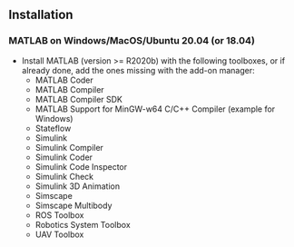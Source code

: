 ## Installation

### MATLAB on Windows/MacOS/Ubuntu 20.04 (or 18.04)

  * Install MATLAB (version >= R2020b) with the following toolboxes,
    or if already done, add the ones missing with the add-on manager:
    - MATLAB Coder
    - MATLAB Compiler
    - MATLAB Compiler SDK
    - MATLAB Support for MinGW-w64 C/C++ Compiler (example for Windows)
    - Stateflow
    - Simulink
    - Simulink Compiler
    - Simulink Coder
    - Simulink Code Inspector
    - Simulink Check
    - Simulink 3D Animation
    - Simscape
    - Simscape Multibody
    - ROS Toolbox
    - Robotics System Toolbox
    - UAV Toolbox
